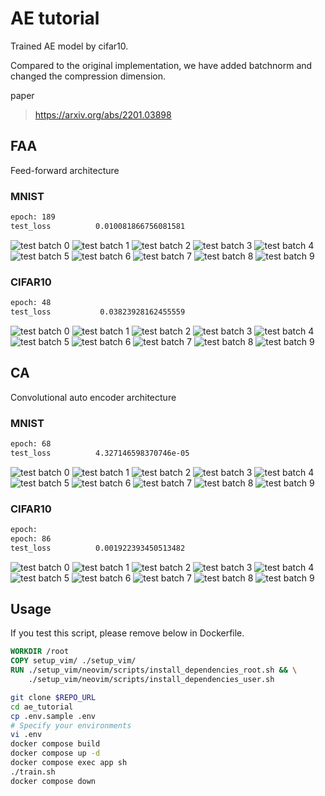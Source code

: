 # AE tutorial

Trained AE model by cifar10.

Compared to the original implementation, we have added batchnorm and changed the compression dimension.

paper

> <https://arxiv.org/abs/2201.03898>

## FAA

Feed-forward architecture

### MNIST

```txt
epoch: 189
test_loss          0.010081866756081581
```

![test batch 0](results/datasets/mnist/faa/images/batch_0.png)
![test batch 1](results/datasets/mnist/faa/images/batch_1.png)
![test batch 2](results/datasets/mnist/faa/images/batch_2.png)
![test batch 3](results/datasets/mnist/faa/images/batch_3.png)
![test batch 4](results/datasets/mnist/faa/images/batch_4.png)
![test batch 5](results/datasets/mnist/faa/images/batch_5.png)
![test batch 6](results/datasets/mnist/faa/images/batch_6.png)
![test batch 7](results/datasets/mnist/faa/images/batch_7.png)
![test batch 8](results/datasets/mnist/faa/images/batch_8.png)
![test batch 9](results/datasets/mnist/faa/images/batch_9.png)

### CIFAR10

```txt
epoch: 48
test_loss           0.03823928162455559
```

![test batch 0](results/datasets/cifar10/faa/images/batch_0.png)
![test batch 1](results/datasets/cifar10/faa/images/batch_1.png)
![test batch 2](results/datasets/cifar10/faa/images/batch_2.png)
![test batch 3](results/datasets/cifar10/faa/images/batch_3.png)
![test batch 4](results/datasets/cifar10/faa/images/batch_4.png)
![test batch 5](results/datasets/cifar10/faa/images/batch_5.png)
![test batch 6](results/datasets/cifar10/faa/images/batch_6.png)
![test batch 7](results/datasets/cifar10/faa/images/batch_7.png)
![test batch 8](results/datasets/cifar10/faa/images/batch_8.png)
![test batch 9](results/datasets/cifar10/faa/images/batch_9.png)

## CA

Convolutional auto encoder architecture

### MNIST

```txt
epoch: 68
test_loss          4.327146598370746e-05
```

![test batch 0](results/datasets/mnist/ca/images/batch_0.png)
![test batch 1](results/datasets/mnist/ca/images/batch_1.png)
![test batch 2](results/datasets/mnist/ca/images/batch_2.png)
![test batch 3](results/datasets/mnist/ca/images/batch_3.png)
![test batch 4](results/datasets/mnist/ca/images/batch_4.png)
![test batch 5](results/datasets/mnist/ca/images/batch_5.png)
![test batch 6](results/datasets/mnist/ca/images/batch_6.png)
![test batch 7](results/datasets/mnist/ca/images/batch_7.png)
![test batch 8](results/datasets/mnist/ca/images/batch_8.png)
![test batch 9](results/datasets/mnist/ca/images/batch_9.png)

### CIFAR10

```txt
epoch:
epoch: 86
test_loss          0.001922393450513482
```

![test batch 0](results/datasets/cifar10/ca/images/batch_0.png)
![test batch 1](results/datasets/cifar10/ca/images/batch_1.png)
![test batch 2](results/datasets/cifar10/ca/images/batch_2.png)
![test batch 3](results/datasets/cifar10/ca/images/batch_3.png)
![test batch 4](results/datasets/cifar10/ca/images/batch_4.png)
![test batch 5](results/datasets/cifar10/ca/images/batch_5.png)
![test batch 6](results/datasets/cifar10/ca/images/batch_6.png)
![test batch 7](results/datasets/cifar10/ca/images/batch_7.png)
![test batch 8](results/datasets/cifar10/ca/images/batch_8.png)
![test batch 9](results/datasets/cifar10/ca/images/batch_9.png)

## Usage

If you test this script, please remove below in Dockerfile.

```Dockerfile
WORKDIR /root
COPY setup_vim/ ./setup_vim/
RUN ./setup_vim/neovim/scripts/install_dependencies_root.sh && \
    ./setup_vim/neovim/scripts/install_dependencies_user.sh
```

```sh
git clone $REPO_URL
cd ae_tutorial
cp .env.sample .env
# Specify your environments
vi .env
docker compose build
docker compose up -d
docker compose exec app sh
./train.sh
docker compose down
```
